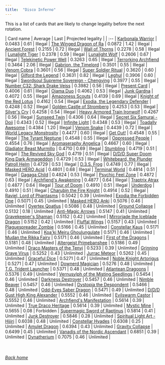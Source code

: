 ```yaml
---
title:  "Disco Inferno"
---
```


This is a list of cards that are likely to change legality before the next rotation.

| Card name | Average | Last | Projected legality |
| :-- |
[Karbonala Warrior](https://db.ygoprodeck.com/card/?search=Karbonala%20Warrior) | 0.0483 | 0.61 | Illegal |
[The Winged Dragon of Ra](https://db.ygoprodeck.com/card/?search=The%20Winged%20Dragon%20of%20Ra) | 0.0872 | 1.42 | Illegal |
[Ancient Forest](https://db.ygoprodeck.com/card/?search=Ancient%20Forest) | 0.2155 | 0.72 | Illegal |
[Wall of Thorns](https://db.ygoprodeck.com/card/?search=Wall%20of%20Thorns) | 0.2278 | 0.58 | Illegal |
[Lunalight Tiger](https://db.ygoprodeck.com/card/?search=Lunalight%20Tiger) | 0.2378 | 0.59 | Illegal |
[Lunalight Wolf](https://db.ygoprodeck.com/card/?search=Lunalight%20Wolf) | 0.2606 | 0.67 | Illegal |
[Telekinetic Power Well](https://db.ygoprodeck.com/card/?search=Telekinetic%20Power%20Well) | 0.3263 | 0.65 | Illegal |
[Terrorking Archfiend](https://db.ygoprodeck.com/card/?search=Terrorking%20Archfiend) | 0.3464 | 2.06 | Illegal |
[Gabrion, the Timelord](https://db.ygoprodeck.com/card/?search=Gabrion,%20the%20Timelord) | 0.3501 | 0.55 | Illegal |
[Venom Cobra](https://db.ygoprodeck.com/card/?search=Venom%20Cobra) | 0.3601 | 0.56 | Illegal |
[Super Soldier Ritual](https://db.ygoprodeck.com/card/?search=Super%20Soldier%20Ritual) | 0.3620 | 0.60 | Illegal |
[Gilford the Legend](https://db.ygoprodeck.com/card/?search=Gilford%20the%20Legend) | 0.3631 | 0.82 | Illegal |
[Leghul](https://db.ygoprodeck.com/card/?search=Leghul) | 0.3906 | 0.60 | Illegal |
[Swordsoul Supreme Sovereign - Chengying](https://db.ygoprodeck.com/card/?search=Swordsoul%20Supreme%20Sovereign%20-%20Chengying) | 0.3977 | 0.55 | Illegal |
[Number C32: Shark Drake Veiss](https://db.ygoprodeck.com/card/?search=Number%20C32:%20Shark%20Drake%20Veiss) | 0.3982 | 0.56 | Illegal |
[Present Card](https://db.ygoprodeck.com/card/?search=Present%20Card) | 0.4006 | 0.61 | Illegal |
[Ojama Duo](https://db.ygoprodeck.com/card/?search=Ojama%20Duo) | 0.4062 | 0.53 | Illegal |
[Junk Gardna](https://db.ygoprodeck.com/card/?search=Junk%20Gardna) | 0.4072 | 0.55 | Illegal |
[Amazoness Scouts](https://db.ygoprodeck.com/card/?search=Amazoness%20Scouts) | 0.4139 | 0.69 | Illegal |
[Knight of the Red Lotus](https://db.ygoprodeck.com/card/?search=Knight%20of%20the%20Red%20Lotus) | 0.4162 | 0.54 | Illegal |
[Exodia, the Legendary Defender](https://db.ygoprodeck.com/card/?search=Exodia,%20the%20Legendary%20Defender) | 0.4248 | 0.52 | Illegal |
[Golden Castle of Stromberg](https://db.ygoprodeck.com/card/?search=Golden%20Castle%20of%20Stromberg) | 0.4253 | 0.53 | Illegal |
[Silver's Cry](https://db.ygoprodeck.com/card/?search=Silver's%20Cry) | 0.4258 | 0.54 | Illegal |
[Heavy Armored Train Ironwolf](https://db.ygoprodeck.com/card/?search=Heavy%20Armored%20Train%20Ironwolf) | 0.4267 | 0.56 | Illegal |
[Sunseed Twin](https://db.ygoprodeck.com/card/?search=Sunseed%20Twin) | 0.4306 | 0.64 | Illegal |
[Secret Six Samurai - Doji](https://db.ygoprodeck.com/card/?search=Secret%20Six%20Samurai%20-%20Doji) | 0.4343 | 0.52 | Illegal |
[Infinite Light](https://db.ygoprodeck.com/card/?search=Infinite%20Light) | 0.4348 | 0.53 | Illegal |
[Toadally Awesome](https://db.ygoprodeck.com/card/?search=Toadally%20Awesome) | 0.4384 | 1.20 | Illegal |
[Venom Snake](https://db.ygoprodeck.com/card/?search=Venom%20Snake) | 0.4439 | 0.72 | Illegal |
[World Legacy Monstrosity](https://db.ygoprodeck.com/card/?search=World%20Legacy%20Monstrosity) | 0.4477 | 0.60 | Illegal |
[Get Out!](https://db.ygoprodeck.com/card/?search=Get%20Out!) | 0.4548 | 0.55 | Illegal |
[The Tyrant Neptune](https://db.ygoprodeck.com/card/?search=The%20Tyrant%20Neptune) | 0.4548 | 0.55 | Illegal |
[Oppressed People](https://db.ygoprodeck.com/card/?search=Oppressed%20People) | 0.4554 | 0.76 | Illegal |
[Aromaseraphy Angelica](https://db.ygoprodeck.com/card/?search=Aromaseraphy%20Angelica) | 0.4667 | 0.60 | Illegal |
[Gladiator Beast Murmillo](https://db.ygoprodeck.com/card/?search=Gladiator%20Beast%20Murmillo) | 0.4710 | 0.69 | Illegal |
[Stumbling](https://db.ygoprodeck.com/card/?search=Stumbling) | 0.4719 | 0.51 | Illegal |
[The Revived Sky God](https://db.ygoprodeck.com/card/?search=The%20Revived%20Sky%20God) | 0.4719 | 0.51 | Illegal |
[D/D/D Super Doom King Dark Armageddon](https://db.ygoprodeck.com/card/?search=D/D/D%20Super%20Doom%20King%20Dark%20Armageddon) | 0.4729 | 0.53 | Illegal |
[Whitebeard, the Plunder Patroll Helm](https://db.ygoprodeck.com/card/?search=Whitebeard,%20the%20Plunder%20Patroll%20Helm) | 0.4729 | 0.53 | Illegal |
[D.3.S. Frog](https://db.ygoprodeck.com/card/?search=D.3.S.%20Frog) | 0.4749 | 0.77 | Illegal |
[Masked HERO Acid](https://db.ygoprodeck.com/card/?search=Masked%20HERO%20Acid) | 0.4801 | 0.68 | Illegal |
[Terminal World](https://db.ygoprodeck.com/card/?search=Terminal%20World) | 0.4814 | 0.51 | Illegal |
[Gagaga Child](https://db.ygoprodeck.com/card/?search=Gagaga%20Child) | 0.4824 | 0.53 | Illegal |
[Psychic Feel Zone](https://db.ygoprodeck.com/card/?search=Psychic%20Feel%20Zone) | 0.4872 | 0.63 | Illegal |
[Archfiend's Awakening](https://db.ygoprodeck.com/card/?search=Archfiend's%20Awakening) | 0.4877 | 0.64 | Illegal |
[Traptrix Atrax](https://db.ygoprodeck.com/card/?search=Traptrix%20Atrax) | 0.4877 | 0.64 | Illegal |
[Tour of Doom](https://db.ygoprodeck.com/card/?search=Tour%20of%20Doom) | 0.4910 | 0.51 | Illegal |
[Underdog](https://db.ygoprodeck.com/card/?search=Underdog) | 0.4910 | 0.51 | Illegal |
[Charubin the Fire Knight](https://db.ygoprodeck.com/card/?search=Charubin%20the%20Fire%20Knight) | 0.4914 | 0.52 | Illegal |
[Raviel, Lord of Phantasms](https://db.ygoprodeck.com/card/?search=Raviel,%20Lord%20of%20Phantasms) | 0.5042 | 0.39 | Unlimited |
[Exodia the Forbidden One](https://db.ygoprodeck.com/card/?search=Exodia%20the%20Forbidden%20One) | 0.5071 | 0.45 | Unlimited |
[Masked HERO Anki](https://db.ygoprodeck.com/card/?search=Masked%20HERO%20Anki) | 0.5076 | 0.46 | Unlimited |
[Overtex Qoatlus](https://db.ygoprodeck.com/card/?search=Overtex%20Qoatlus) | 0.5086 | 0.48 | Unlimited |
[Ground Collapse](https://db.ygoprodeck.com/card/?search=Ground%20Collapse) | 0.5132 | 0.18 | Unlimited |
[Anti-Magic Arrows](https://db.ygoprodeck.com/card/?search=Anti-Magic%20Arrows) | 0.5147 | 0.41 | Unlimited |
[Gravekeeper's Shaman](https://db.ygoprodeck.com/card/?search=Gravekeeper's%20Shaman) | 0.5152 | 0.42 | Unlimited |
[Mirrorjade the Iceblade Dragon](https://db.ygoprodeck.com/card/?search=Mirrorjade%20the%20Iceblade%20Dragon) | 0.5152 | 0.42 | Unlimited |
[Fluffal Wings](https://db.ygoprodeck.com/card/?search=Fluffal%20Wings) | 0.5157 | 0.43 | Unlimited |
[Plaguespreader Zombie](https://db.ygoprodeck.com/card/?search=Plaguespreader%20Zombie) | 0.5166 | 0.45 | Unlimited |
[Constellar Kaus](https://db.ygoprodeck.com/card/?search=Constellar%20Kaus) | 0.5171 | 0.46 | Unlimited |
[Koa'ki Meiru Ghoulungulate](https://db.ygoprodeck.com/card/?search=Koa'ki%20Meiru%20Ghoulungulate) | 0.5171 | 0.46 | Unlimited |
[Mudan the Rikka Fairy](https://db.ygoprodeck.com/card/?search=Mudan%20the%20Rikka%20Fairy) | 0.5171 | 0.46 | Unlimited |
[First of the Dragons](https://db.ygoprodeck.com/card/?search=First%20of%20the%20Dragons) | 0.5181 | 0.48 | Unlimited |
[Altergeist Primebanshee](https://db.ygoprodeck.com/card/?search=Altergeist%20Primebanshee) | 0.5186 | 0.49 | Unlimited |
[Draco Masters of the Tenyi](https://db.ygoprodeck.com/card/?search=Draco%20Masters%20of%20the%20Tenyi) | 0.5233 | 0.39 | Unlimited |
[Grinning Grave Virus](https://db.ygoprodeck.com/card/?search=Grinning%20Grave%20Virus) | 0.5252 | 0.43 | Unlimited |
[Jurrac Meteor](https://db.ygoprodeck.com/card/?search=Jurrac%20Meteor) | 0.5262 | 0.45 | Unlimited |
[Graceful Dice](https://db.ygoprodeck.com/card/?search=Graceful%20Dice) | 0.5271 | 0.47 | Unlimited |
[Noble Knight Artorigus](https://db.ygoprodeck.com/card/?search=Noble%20Knight%20Artorigus) | 0.5271 | 0.47 | Unlimited |
[Downerd Magician](https://db.ygoprodeck.com/card/?search=Downerd%20Magician) | 0.5276 | 0.48 | Unlimited |
[T.G. Trident Launcher](https://db.ygoprodeck.com/card/?search=T.G.%20Trident%20Launcher) | 0.5371 | 0.48 | Unlimited |
[Atlantean Dragoons](https://db.ygoprodeck.com/card/?search=Atlantean%20Dragoons) | 0.5376 | 0.49 | Unlimited |
[Vernusylph of the Misting Seedlings](https://db.ygoprodeck.com/card/?search=Vernusylph%20of%20the%20Misting%20Seedlings) | 0.5454 | 0.46 | Unlimited |
[Darkness Destroyer](https://db.ygoprodeck.com/card/?search=Darkness%20Destroyer) | 0.5457 | 0.46 | Unlimited |
[Nimble Beaver](https://db.ygoprodeck.com/card/?search=Nimble%20Beaver) | 0.5457 | 0.46 | Unlimited |
[Dystopia the Despondent](https://db.ygoprodeck.com/card/?search=Dystopia%20the%20Despondent) | 0.5466 | 0.48 | Unlimited |
[Odd-Eyes Saber Dragon](https://db.ygoprodeck.com/card/?search=Odd-Eyes%20Saber%20Dragon) | 0.5471 | 0.49 | Unlimited |
[D/D/D Gust High King Alexander](https://db.ygoprodeck.com/card/?search=D/D/D%20Gust%20High%20King%20Alexander) | 0.5552 | 0.46 | Unlimited |
[Evilswarm Castor](https://db.ygoprodeck.com/card/?search=Evilswarm%20Castor) | 0.5552 | 0.46 | Unlimited |
[Archfiend's Manifestation](https://db.ygoprodeck.com/card/?search=Archfiend's%20Manifestation) | 0.5614 | 0.39 | Unlimited |
[True Draco Heritage](https://db.ygoprodeck.com/card/?search=True%20Draco%20Heritage) | 0.5614 | 0.39 | Unlimited |
[Mystic Mine](https://db.ygoprodeck.com/card/?search=Mystic%20Mine) | 0.5655 | 0.08 | Forbidden |
[Supermagic Sword of Raptinus](https://db.ygoprodeck.com/card/?search=Supermagic%20Sword%20of%20Raptinus) | 0.5814 | 0.41 | Unlimited |
[Junk Destroyer](https://db.ygoprodeck.com/card/?search=Junk%20Destroyer) | 0.5846 | 0.28 | Unlimited |
[Spiritual Light Art - Hijiri](https://db.ygoprodeck.com/card/?search=Spiritual%20Light%20Art%20-%20Hijiri) | 0.6038 | 0.48 | Unlimited |
[Constellar Hyades](https://db.ygoprodeck.com/card/?search=Constellar%20Hyades) | 0.6308 | 0.25 | Unlimited |
[Amulet Dragon](https://db.ygoprodeck.com/card/?search=Amulet%20Dragon) | 0.6394 | 0.43 | Unlimited |
[Gravity Collapse](https://db.ygoprodeck.com/card/?search=Gravity%20Collapse) | 0.6499 | 0.45 | Unlimited |
[Vanadis of the Nordic Ascendant](https://db.ygoprodeck.com/card/?search=Vanadis%20of%20the%20Nordic%20Ascendant) | 0.6851 | 0.39 | Unlimited |
[Dynatherium](https://db.ygoprodeck.com/card/?search=Dynatherium) | 0.7075 | 0.46 | Unlimited |

<br>

###### [Back home](index)